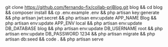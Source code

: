 git clone https://github.com/fernando-fix/collab-prjBlog.git blog &&
cd blog &&
composer install &&
cp .env.example .env &&
php artisan key:generate &&
php artisan jwt:secret &&
php artisan env:update APP_NAME Blog &&
php artisan env:update APP_ENV local &&
php artisan env:update DB_DATABASE blog &&
php artisan env:update DB_USERNAME root &&
php artisan env:update DB_PASSWORD 1234 &&
php artisan migrate &&
php artisan db:seed &&
code . &&
php artisan serve

